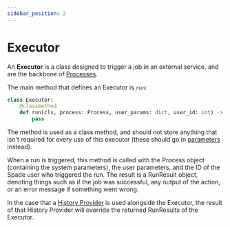 ```yaml
---
sidebar_position: 2
---
```


# Executor
An **Executor** is a class designed to trigger a job in an external service, and are the backbone
of [Processes](../process.md).

The main method that defines an Executor is `run`:

```python
class Executor:
    @classmethod
    def run(cls, process: Process, user_params: dict, user_id: int) -> RunResult:
        pass
```

The method is used as a class method, and should not store anything that isn't required
for every use of this executor (these should go in [parameters](../parameters.md) instead).

When a run is triggered, this method is called with the Process object (containing the system
parameters), the user parameters, and the ID of the Spade user who triggered the run. The
result is a RunResult object, denoting things such as if the job was successful, any output
of the action, or an error message if something went wrong.

In the case that a [History Provider](history-provider.md) is used alongside the Executor,
the result of that History Provider will override the returned RunResults of the Executor.
